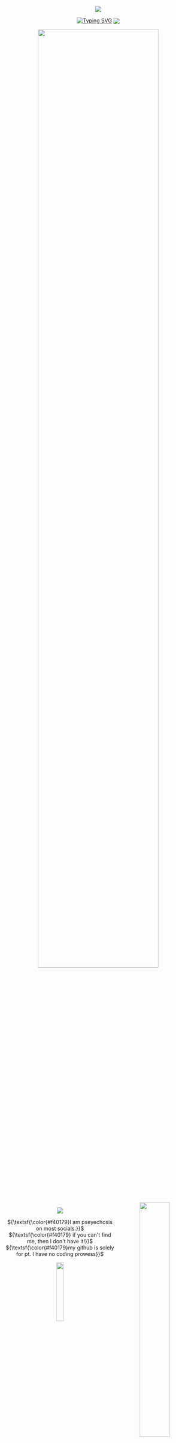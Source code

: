<p align="center"><img src="https://file.garden/Z7-3jqElunno9Cjt/image-ad09-gradientmap.pro.png"/>
</p><p align="center"><a href="https://git.io/typing-svg"><img src="https://readme-typing-svg.demolab.com?font=Fira+Code&duration=2000&pause=500&color=78BCDD&center=true&width=435&lines=I+picked+the+stitches.;Now+I+can't+stop+bleeding." alt="Typing SVG" /></a>
<img src="https://file.garden/Z7-3jqElunno9Cjt/ezgif-1d9fae86e506a6.gif" align="center"></a>
</p>
<p align="center"><img src="https://file.garden/Z7-3jqElunno9Cjt/ezgif-6f793e0d64378f%20(2).gif" align="center" width="80%"></a>
<img src="https://file.garden/Z7-3jqElunno9Cjt/ezgif-8087b7ae2d71de.gif" align="right" width="40%"></a>
<p align="center">
  <img src=https://spotify-github-profile.kittinanx.com/api/view?uid=1197191624&cover_image=true&theme=natemoo-re&show_offline=false&background_color=121212&interchange=false&bar_color=53b14f&bar_color_cover=false)](https://github.com/kittinan/spotify-github-profile)>
 <p align="center">     
 ${\textsf{\color{#f40179}I am pseyechosis on most socials.}}$ <br>
   ${\textsf{\color{#f40179} if you can't find me, then I don't have it!}}$ <br>
   ${\textsf{\color{#f40179}my github is solely for pt. I have no coding prowess}}$ <br></p>
   <p align="center"><img src="https://file.garden/Z7-3jqElunno9Cjt/image-4c98-gradientmap.pro.png" align="center" width="20%"></a>
    <p align="center">  
   ${\textsf{\color{#f40179}doctrine or vincent ₊ he / it / hym}}$ <br>
   <img src="https://file.garden/Zj8MKPoh-G9Y8EJE/pixels/blue/IMG_6209.gif"></a>${\textsf{\color{#f40179}i am 18!! please be aware }}$ <br>
   ${\textsf{\color{#f40179}i hang around ponytown but im too shy to int... }}$ <br>
   ${\textsf{\color{#f40179}but c+h is always welcome and im fine w ships ! }}$ <br></p>
  <p align="center"><img src="https://file.garden/Z7-3jqElunno9Cjt/image-4c98-gradientmap.pro.png" align="center" width="20%"></a>
    <p align="center">  
   ${\textsf{\color{#f40179}feel free to friend me or wtv. but i might be unpleasant}}$ <br>
   ${\textsf{\color{#f40179}no dni except if we're more than 2 years apart in age. sorry}}$ <br>
   ${\textsf{\color{#f40179}talk to me about roblox forsaken}}$<img src="https://file.garden/Zj8MKPoh-G9Y8EJE/pixels/pink/e43c2ad1.gif"></a> ${\textsf{\color{#f40179}specifically ichance,...}}$<br>
      ${\textsf{\color{#f40179}chance horses come sit w me when im itrapped horse i beg}}$
   </p>
    <p align="center"><img src="https://file.garden/Z7-3jqElunno9Cjt/image-4c98-gradientmap.pro.png"  align="center" width="20%"></a>
      <p align="center">  
    <a href="https://pseyechosis.atabook.org"> atabook</a> <a href="https://rentry.co/worstgore">rentry</a> <a href="https://rentry.co/foreverstained">directory</a> <a href="https://guns.lol/pseyechosis">guns.lol</a>


  <br>  
   <br>  
    <br>  
     <br>  
        <p align="center">  
<p align="center"><img src="https://file.garden/Z7-3jqElunno9Cjt/image-ad09-gradientmap.pro2.png"/>

